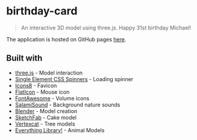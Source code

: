 
# birthday-card

> An interactive 3D model using three.js. Happy 31st birthday Michael!

The application is hosted on GitHub pages [here](https://brissons.github.io/birthday-card/).

## Built with
* [three.js](https://threejs.org/) - Model interaction
* [Single Element CSS Spinners](https://projects.lukehaas.me/css-loaders/) - Loading spinner
* [Icons8](https://icons8.com/) - Favicon
* [FlatIcon](www.flaticon.com/) - Mouse icon
* [FontAwesome](https://fontawesome.com/) - Volume icons
* [SalamiSound](https://www.salamisound.com/) - Background nature sounds
* [Blender](https://www.blender.org/) - Model creation
* [SketchFab](https://sketchfab.com/3d-models/fruitcake-3december-dd4b4cdb343742b68982e746805b112c) - Cake model
* [Vertexcat](https://vertexcat.itch.io/vertex-color-trees-set) - Tree models
* [Everything Library!](https://davidoreilly.itch.io/everything-library-animals) - Animal Models
